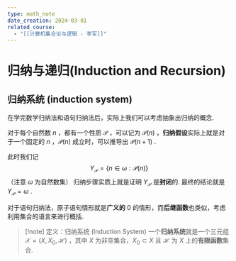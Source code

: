 ```yaml
---
type: math_note
date_creation: 2024-03-01
related_course:
  - "[[计算机集合论与逻辑 - 李军]]"
---
```

# 归纳与递归(Induction and Recursion)
## 归纳系统 (induction system)
在学完数学归纳法和语句归纳法后，实际上我们可以考虑抽象出归纳的概念.

对于每个自然数 $n$ ，都有一个性质 $\mathcal{P}$ ，可以记为 $\mathcal{P}(n)$ ，**归纳假设**实际上就是对于一个固定的 $n$ ，$\mathcal{P}(n)$ 成立时，可以推导出 $\mathcal{P}(n+1)$ .

此时我们记
$$
Y_{\mathcal{P}} = \left\lbrace n \in \omega : \mathcal{P}(n) \right\rbrace
$$
（注意 $\omega$ 为自然数集）
归纳步骤实质上就是证明 $Y_{\mathcal{P}}$ 是**封闭**的. 最终的结论就是 $Y_{\mathcal{P}}=\omega$ .

对于语句归纳法，原子语句情形就是**广义的** $0$ 的情形，而**后继函数**也类似，考虑利用集合的语言来进行概括.

>[!note] 定义：归纳系统 (Induction System)
>一个**归纳系统**就是一个三元组 $\mathcal{X}=(X,X_0,\mathcal{H})$ ，其中 $X$ 为非空集合，$X_0 \subset X$ 且 $\mathcal{H}$ 为 $X$ 上的**有限函数**集合.
>
